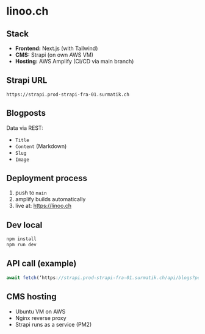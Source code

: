 # linoo.ch

## Stack

- **Frontend:** Next.js (with Tailwind)
- **CMS:** Strapi (on own AWS VM)
- **Hosting:** AWS Amplify (CI/CD via main branch)

## Strapi URL

`https://strapi.prod-strapi-fra-01.surmatik.ch`

## Blogposts

Data via REST:
- `Title`
- `Content` (Markdown)
- `Slug`
- `Image`

## Deployment process

1. push to `main`
2. amplify builds automatically
3. live at: https://linoo.ch

## Dev local

```bash
npm install
npm run dev
```

## API call (example)

```ts
await fetch(‘https://strapi.prod-strapi-fra-01.surmatik.ch/api/blogs?populate=*’)
```

## CMS hosting

- Ubuntu VM on AWS
- Nginx reverse proxy
- Strapi runs as a service (PM2)